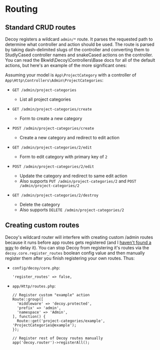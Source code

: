 # Routing

## Standard CRUD routes

Decoy registers a wildcard `admin/*` route. It parses the requested path to determine what controller and action should be used.  The route is parsed by taking dash-delimited slugs of the controller and converting them to StudlyCased controller names and snakeCased actions on the controller.  You can read the Bkwld\Decoy\Controllers\Base docs for all of the default actions, but here's an example of the more significant ones:

Assuming your model is `App\ProjectCategory` with a controller of `App\Http\Controllers\Admin\ProjectCategories`:

- `GET /admin/project-categories`
	- List all project categories

- `GET /admin/project-categories/create`
	- Form to create a new category

- `POST /admin/project-categories/create`
	- Create a new category and redirect to edit action

- `GET /admin/project-categories/2/edit`
	- Form to edit category with primary key of `2`

- `POST /admin/project-categories/2/edit`
	- Update the category and redirect to same edit action
  - Also supports `PUT /admin/project-categories/2` and `POST /admin/project-categories/2`

- `GET /admin/project-categories/2/destroy` 
	- Delete the category
  - Also supports `DELETE /admin/project-categories/2`

## Creating custom routes

Decoy's wildcard router will interfere with creating custom /admin routes because it runs before app routes gets registered (and I [haven't found a way](https://github.com/BKWLD/decoy/issues/490) to delay it).  You can stop Decoy from registering it's routes via the `decoy.core.register_routes` boolean config value and then manually register them after you finish registering your own routes. Thus:

- `config/decoy/core.php`:

  ```php?start_inline=1
  'register_routes' => false,
  ```

- `app/Http/routes.php`:

  ```php?start_inline=1
  // Register custom "example" action
  Route::group([
    'middleware' => 'decoy.protected',
    'prefix' => 'admin',
    'namespace' => 'Admin',
  ], function() {
    Route::get('project-categories/example', 'ProjectCategories@example');
  });

  // Register rest of Decoy routes manually
  app('decoy.router')->registerAll();
  ```
